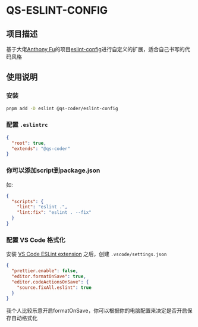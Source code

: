 # QS-ESLINT-CONFIG

## 项目描述
   基于大佬[Anthony Fu](https://github.com/antfu)的项目[eslint-config](https://github.com/antfu/eslint-config)进行自定义的扩展，适合自己书写的代码风格

## 使用说明

### 安装

```bash
pnpm add -D eslint @qs-coder/eslint-config
```

### 配置 `.eslintrc`

```json
{
  "root": true,
  "extends": "@qs-coder"
}
```

### 你可以添加script到package.json

如:

```json
{
  "scripts": {
    "lint": "eslint .",
    "lint:fix": "eslint . --fix"
  }
}
```

### 配置 VS Code 格式化

安装 [VS Code ESLint extension](https://marketplace.visualstudio.com/items?itemName=dbaeumer.vscode-eslint) 之后，创建 `.vscode/settings.json`

```json
{
  "prettier.enable": false,
  "editor.formatOnSave": true,
  "editor.codeActionsOnSave": {
    "source.fixAll.eslint": true
  }
}
```
我个人比较乐意开启formatOnSave，你可以根据你的电脑配置来决定是否开启保存自动格式化

